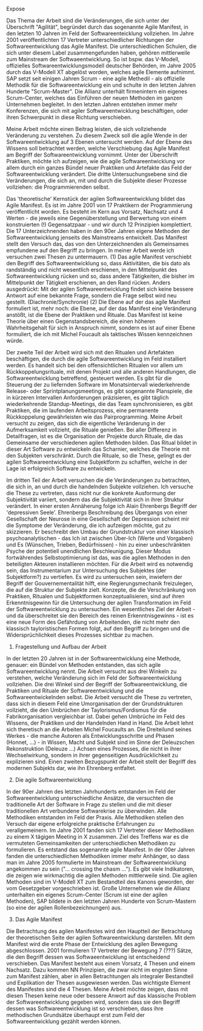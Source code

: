 Expose


Das Thema der Arbeit sind die Veränderungen, die sich unter der Überschrift "Agilität", begründet durch das sogenannte Agile Manifest, in den letzten 10 Jahren im Feld der Softwareenteicklung vollziehen. Im Jahre 2001 veröffentlichten 17 Vertreter unterschiedlicher Richtungen der Softwareentwicklung das Agile Manifest. Die unterschiedlichen Schulen, die sich unter diesem Label zusammengefunden haben, gehören mittlerweile zum Mainstream der Softwaeentwicklung. So ist bspw. das V-Modell, offizielles Softwareentwicklungsmodell deutscher Behörden, im Jahre 2005 durch das V-Modell XT abgelöst worden, welches agile Elemente aufnimmt. SAP setzt seit einigen Jahren Scrum - eine agile Methedil - als offizielle Methodik für die Softwareentwicklung ein und schulte in den letzten Jahren Hunderte "Scrum-Master". Die Allianz unterhält firmenintern ein eigenes Scrum-Center, welches das Einführen der neuen Methoden im ganzen Unternehmen begleitet. In den letzten Jahren entstehen immer mehr Konferenzen, die sich mit agiler Softwareentwicklung beschäftigen, oder ihren Schwerpunkt in diese Richtung verschieben.

Meine Arbeit möchte einen Beitrag leisten, die sich vollziehende Veränderung zu verstehen. Zu diesem Zweck soll die agile Wende in der Softwareentwicklung auf 3 Ebenen untersucht werden. Auf der Ebene des Wissens soll betrachtet werden, welche 
Verschiebung das Agile Manifest am Begriff der Softwareentwicklung vornimmt. Unter der Überschrift Praktiken, möchte ich aufzeigen, wie die agile Softwareentwicklung vor allem durch ein ganzes Bündel neuer Praktiken und Artefakte das Feld der Softwareentwicklung verändert. Die dritte Untersuchungsebene sind die Veränderungen, die sich an, mit und durch die Subjekte dieser Prozesse vollziehen: die Programmierenden selbst.

Das 'theoretische' Kernstück der agilen Softwareentwicklung bildet das Agile Manifest. Es ist im Jahre 2001 von 17 Praktikern der Programmierung veröffentlicht worden. Es besteht im Kern aus Vorsatz, Nachsatz und 4 Werten - die jeweils eine Gegenüberstellung und Berwertung von einem konstruierten (!) Gegensatzpaar - und wir durch 12 Prinzipien komplettiert. Die 17 Unterzeichnenden haben in den 90er Jahren eigene Methoden der Softwareentwicklung jenseits des Mainstreams entwickelt. Das Manifest stellt den Versuch das, das von den Unterzeichnenden als Gemeinsames empfundene auf den Begriff zu bringen. In meiner Arbeit werde ich versuchen zwei Thesen zu untermauern. (1) Das agile Manifest verschiebt den Begriff des Softwareentwicklung so, dass Aktivitäten, die bis dato als randständig und nicht wesentlich erschienen, in den Mittelpunkt des Softwareentwicklung rücken und so, dass andere Tätigkeiten, die bisher im Mittelpunkt der Tätigkeit erschienen, an den Rand rücken. Anders ausgedrückt: Mit der agilen Softwareentwicklung findet sich keine bessere Antwort auf eine bekannte Frage, sondern die Frage selbst wird neu gestellt. (Diachronie/Synchronie) (2) Die Ebene auf der das agile Manifest formuliert ist, mehr noch: die Ebene, auf der das Manifest eine Veränderung anstößt, ist die Ebene der Praktiken und Rituale. Das Manifest ist keine Theorie über einen Gegenstandsbereich, die einen höheren Wahrheitsgehalt für sich in Anspruch nimmt, sondern es ist auf einer Ebene formuliert, die ich mit Michel Foucault als taktisches Wissen kennzeichnen würde.

Der zweite Teil der Arbeit wird sich mit den Ritualen und Artefakten beschäftigen, die durch die agile Softwareentwicklung im Feld installiert werden. Es handelt sich bei den offensichtlichen Ritualen vor allem um Rückkoppelungsrituale, mit denen Projekt und alle anderen Handlungen, die Softwareentwicklung betreffend, gesteuert werden. Es gibt für die Steuerung der zu liefernden Software im Monatsintervall wiederkehrende Release- oder Sprintplanungsmeetings, es gibt sogenannte Planspiele, die in kürzeren Intervallen Anforderungen präzisieren, es gibt täglich wiederkehrende Standup-Meetings, die das Team synchronisieren, es gibt Praktiken, die im laufenden Arbeitsprozess, eine permanente Rückkoppelung gewährleisten wie das Pairprogramming. Meine Arbeit versucht zu zeigen, das sich die eigentliche Veränderung in der Aufmerksamkeit vollzieht, die Rituale genießen. Bei aller Differenz in Detailfragen, ist es die Organisation der Projekte durch Rituale, die das Gemeinsame der verschiedenen agilen Methoden bilden. Das Ritual bildet in dieser Art Software zu entwickeln das Scharnier, welches die Theorie mit den Subjekten verschränkt. Durch die Rituale, so die These, gelingt es der agilen Softwareentwicklung eine Subjektform zu schaffen, welche in der Lage ist erfolgreich Software zu entwickeln.

Im dritten Teil der Arbeit versuchen die die Veränderungen zu betrachten, die sich in, an und durch die handelnden Subjekte vollziehen. Ich versuche die These zu vertreten, dass nicht nur die konkrete Ausformung der Subjektivität variiert, sondern das die Subjektivität sich in ihrer Struktur verändert. In einer ersten Annäherung folge ich Alain Ehrenbergs Begriff der 'depressiven Seele'. Ehrenbergs Beschreibung des Übergangs von einer Gesellschaft der Neurose in eine Gesellschaft der Depression scheint mir die Symptome der Veränderung, die ich aufzeigen möchte, gut zu skizzieren. Er beschreibt den Umbau der Grundstruktur von einer klassisch psychoanalytischen - das Ich ist zwischen Über-Ich (Werte und Vorgaben) und Es (Wünschen, Trieben, Bedürfnissen) - hin zu einer unbeschränkten Psyche der potentiell unendlichen Beschleunigung. Dieser Modus fortwährendes Selbstoptimierung ist das, was die agilen Methoden in den beteiligten Akteuren installieren möchten. Für die Arbeit wird es notwendig sein, das Instrumentarium zur Untersuchung des Subjektes (der Subjektform?) zu vertiefen. Es wird zu untersuchen sein, inwiefern der Begriff der Gouvernementalität hilft, eine Regierungsmechanik freizulegen, die auf die Struktur der Subjekte zielt. Konzepte, die die Verschränkung von Praktiken, Ritualen und Subjektformen konzeptualisieren, sind auf ihren Erkenntnisgewinn für die Untersuchung der agilen Transformation im Feld der Softwareentwicklung zu untersuchen. Ein wesentliches Ziel der Arbeit - und da überschreitet sie den Bereich des reinen Erkenntnisgewinns - ist es eine neue Form des Gefährdung von Arbeitenden, die nicht mehr den klassisch tayloristischen Formen folgt, auf den Begriff zu bringen und die Widersprüchlichkeit dieses Prozesses sichtbar zu machen.






1. Fragestellung und Aufbau der Arbeit

In der letzten 20 Jahren ist in der Softwareentwicklung eine Methode, genauer: ein Bündel von Methoden entstanden, das sich agile Softwareentwicklung nennt. Die Arbeit versucht aus drei Winkeln zu verstehen, welche Veränderung sich im Feld der Softwareentwicklung vollziehen. Die drei Winkel sind der Begriff der Softwareentwicklung, die Praktiken und Rituale der Softwareentwicklung und die Softwareentwickelnden selbst. Die Arbeit versucht die These zu vertreten, dass sich in diesem Feld eine Umorganisation der der Grundstrukturen vollzieht, die den Umbrüchen der Taylorismus/Fordismus für die Fabrikorganisation vergleichbar ist. Dabei gehen Umbrüche im Feld des Wissens, der Praktiken und der Handelnden Hand in Hand. Die Arbeit lehnt sich theretisch an die Arbeiten Michel Foucaults an. Die Dreiteilund seines Werkes - die manche Autoren als Entwicklungsschritte und Phasen (Honnet, ...) - in Wissen, Macht und Subjekt sind im Sinne der Deleuzschen Rekonstruktion (Deleuze ...) Achsen eines Prozesses, die nicht in ihrer Wechselwirkung, sondern in ihrer gegenseitigen Ausdrücklichkeit zu explizieren sind. Einen zweiten Bezugspunkt der Arbeit stellt der Begriff des modernen Subjekts dar, wie ihn Ehrenberg entfaltet.


2. Die agile Softwareentwicklung

In der 90er Jahren des letzten Jahrhunderts entstanden im Feld der Softwareentwicklung unterschiedliche Ansätze, die versuchten die traditionelle Art der Software in Frage zu stellen und die mit dieser traditionellen Art verbundene Softwarekrise zu überwinden. Alle Methodiken entstanden im Feld der Praxis. Alle Methodiken stellen den Versuch dar eigene erfolgreiche praktische Erfahrungen zu verallgemeinern. Im Jahre 2001 fanden sich 17 Vertreter dieser Methodiken zu einem X tägigen Meeting in X zusammen. Ziel des Treffens war es die vermuteten Gemeinsamkeiten der unterschiedlichen Methodiken zu formulieren. Es entstand das sogenannte agile Manifest. In der 00er Jahren fanden die unterschiedlichen Methodiken immer mehr Anhänger, so dass man im Jahre 2005 formulierte im Mainstream der Softwareentwicklung angekommen zu sein ("... crossing the chasm ..."). Es gibt viele Indikatoren, die zeigen wie wirkmachtig die agilen Methoden mittlerweile sind. Die agilen Methoden sind im V-Modell XT zum Bestandteil des Kanons geworden, der vom Gesetzgeber vorgeschrieben ist. Große Unternehmen wie die Allianz unterhalten ein eigenes Scrum-Center (Scrum ist eine der agilen Methoden), SAP bildete in den letzten Jahren Hunderte von Scrum-Mastern (so eine der agilen Rollenbezeichnungen) aus.


3. Das Agile Manifest

Die Betrachtung des agilen Manifestes wird den Hauptteil der Betrachtung der theoretischen Seite der agilen Softwareentwicklung darstellen. Mit dem Manifest wird die erste Phase der Entwicklung des agilen Bewegung abgeschlossen. 2001 formulieren 17 Vertreter der Bewegung 7 (???) Sätze, die den Begriff dessen was Softwaeentwicklung ist entscheidend verschieben. Das Manifest besteht aus einem Vorsatz, 4 Thesen und einem Nachsatz. Dazu kommen NN Prinzipien, die zwar nicht im engsten Sinne zum Manifest zählen, aber in allen Betrachtungen als integraler Bestandteil und Explikation der Thesen ausgewiesen werden. Das wichtigste Element des Manifestes sind die 4 Thesen. Meine Arbeit möchte zeigen, dass mit diesen Thesen keine neue oder bessere Anwort auf das klassische Problem der Softwareentwicklung gegeben wird, sondern dass sie den Begriff dessen was Softwareentwicklung ist so verschieben, dass ihre methodischen Grundsätze überhaupt erst zum Feld der Softwareentwicklung gezählt werden können.  

